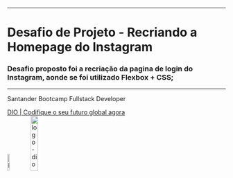 <hr><h1>
Desafio de Projeto - Recriando a Homepage do Instagram
</h1>

<h3>
Desafio proposto foi a recriação da pagina de login do Instagram, aonde se foi utilizado Flexbox + CSS;
</h3>

<hr>      
Santander Bootcamp Fullstack Developer   

[DIO | Codifique o seu futuro global agora](https://web.dio.me/home)   
<img src="https://hermes.digitalinnovation.one/tracks/800fd098-3eef-45e9-9544-544ae396076c.png" alt="logo-bootcamp-santander" width="10%">
<img src="https://hermes.digitalinnovation.one/assets/diome/logo.svg" alt="logo-dio" width="18%">


